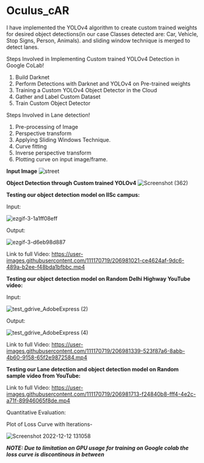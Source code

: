 # Oculus_cAR

I have implemented the YOLOv4 algorithm to create custom trained weights for desired object detections(in our case Classes detected are: Car, Vehicle, Stop Signs, Person, Animals).
and sliding window technique is merged to detect lanes.

Steps Involved in Implementing Custom trained YOLOv4 Detection in Google CoLab!

1. Build Darknet
2. Perform Detections with Darknet and YOLOv4 on Pre-trained weights
3. Training a Custom YOLOv4 Object Detector in the Cloud
4. Gather and Label Custom Dataset
5. Train Custom Object Detector


Steps Involved in Lane detection!

1. Pre-processing of Image
2. Perspective transform
3. Applying Sliding Windows Technique.
4. Curve fitting
5. Inverse perspective transform
6. Plotting curve on  input image/frame.

**Input Image**
![street](https://user-images.githubusercontent.com/111170719/206979304-101d908e-83f3-4350-919d-fcf4911c17a4.jpg)


**Object Detection through Custom trained YOLOv4**
![Screenshot (362)](https://user-images.githubusercontent.com/111170719/206979259-4e7b8ed1-2519-435c-8311-bc0015284009.png)




**Testing our object detection model on IISc campus:**

Input:

![ezgif-3-1a1ff08eff](https://user-images.githubusercontent.com/111170719/206987964-20dc75e9-9a4e-4221-aa8e-0c7f6b2bfdd4.gif)

Output:

![ezgif-3-d6eb98d887](https://user-images.githubusercontent.com/111170719/206984800-e4be559e-bd91-49ce-8f28-6cfa392046c9.gif)

Link to full Video:
https://user-images.githubusercontent.com/111170719/206981021-ce4624af-9dc6-489a-b2ee-f48bda1bfbbc.mp4




**Testing our object detection model on Random Delhi Highway YouTube video:**

Input:

![test_gdrive_AdobeExpress (2)](https://user-images.githubusercontent.com/111170719/206983433-22e9c83c-df13-4b6a-99c2-568d7797ba1c.gif)

Output:

![test_gdrive_AdobeExpress (4)](https://user-images.githubusercontent.com/111170719/206983842-c600a555-a17f-473b-928a-68f1726dda23.gif)

Link to full Video:
https://user-images.githubusercontent.com/111170719/206981339-523f87a6-8abb-4b60-9158-65f2e9872584.mp4




**Testing our Lane detection and object detection model on Random sample video from YouTube:**

Link to full Video:
https://user-images.githubusercontent.com/111170719/206981713-f24840b8-fff4-4e2c-a71f-89946065f8de.mp4



Quantitative Evaluation:


Plot of Loss Curve with Iterations-

![Screenshot 2022-12-12 131058](https://user-images.githubusercontent.com/111170719/206989000-481c5405-fefc-40eb-b5a3-4679bab9d500.jpg)

***NOTE: Due to limitation on GPU usage for training on Google colab the loss curve is discontinous in between***
